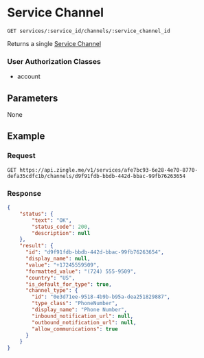 # Service Channel

    GET services/:service_id/channels/:service_channel_id
    
Returns a single [Service Channel]

### User Authorization Classes 
* account

## Parameters
None

## Example
### Request

    GET https://api.zingle.me/v1/services/afe7bc93-6e28-4e70-8770-defa35cdfc1b/channels/d9f91fdb-bbdb-442d-bbac-99fb76263654

### Response
``` json
{
    "status": {
        "text": "OK",
        "status_code": 200,
        "description": null
    },
    "result": {
      "id": "d9f91fdb-bbdb-442d-bbac-99fb76263654",
      "display_name": null,
      "value": "+17245559509",
      "formatted_value": "(724) 555-9509",
      "country": "US",
      "is_default_for_type": true,
      "channel_type": {
        "id": "0e3d71ee-9518-4b9b-b95a-dea251829887",
        "type_class": "PhoneNumber",
        "display_name": "Phone Number",
        "inbound_notification_url": null,
        "outbound_notification_url": null,
        "allow_communications": true
      }
    }
}
```

[Service Channel]: /service_channels/README.md
